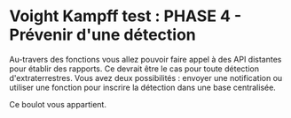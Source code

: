 # Voight Kampff test : PHASE 4 - Prévenir d'une détection
Au-travers des fonctions vous allez pouvoir faire appel à des API distantes pour établir des rapports. Ce devrait être le cas pour toute détection d'extraterrestres. Vous avez deux possibilités : envoyer une notification ou utiliser une fonction pour inscrire la détection dans une base centralisée.

Ce boulot vous appartient.